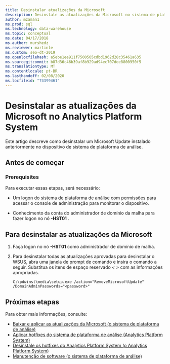 ```yaml
---
title: Desinstalar atualizações da Microsoft
description: Desinstale as atualizações da Microsoft no sistema de plataforma de análise (APS).
author: mzaman1
ms.prod: sql
ms.technology: data-warehouse
ms.topic: conceptual
ms.date: 04/17/2018
ms.author: murshedz
ms.reviewer: martinle
ms.custom: seo-dt-2019
ms.openlocfilehash: a5ebe1ee911f7500505cdbd1962d28c35461a635
ms.sourcegitcommit: b87d36c46b39af8b929ad94ec707dee8800950f5
ms.translationtype: MT
ms.contentlocale: pt-BR
ms.lasthandoff: 02/08/2020
ms.locfileid: "74399461"
---
```

# <a name="uninstall-microsoft-updates-in-analytics-platform-system"></a>Desinstalar as atualizações da Microsoft no Analytics Platform System
Este artigo descreve como desinstalar um Microsoft Update instalado anteriormente no dispositivo de sistema de plataforma de análise.  
  
## <a name="before-you-begin"></a>Antes de começar  
  
### <a name="prerequisites"></a>Prerequisites  
Para executar essas etapas, será necessário:  
  
-   Um logon do sistema de plataforma de análise com permissões para acessar o console de administração para monitorar o dispositivo.  
  
-   Conhecimento da conta do administrador de domínio da malha para fazer logon <em> <Fabric Domain> </em>no nó **-HST01** .  
  
## <a name="HowToUninstallMSFT"></a>Para desinstalar as atualizações da Microsoft  
  
1.  Faça logon no nó **-HST01** como administrador de domínio de malha. <em> <Fabric Domain> </em>  
  
2.  Para desinstalar todas as atualizações aprovadas para desinstalar o WSUS, abra uma janela de prompt de comando e insira o comando a seguir. Substitua os itens de espaço reservado *<  >* com as informações apropriadas.  
  
    ```  
    C:\pdwinst\media\setup.exe /action="RemoveMicrosoftUpdate" /DomainAdminPasswords="<password>"  
    ```  
  
## <a name="next-steps"></a>Próximas etapas
Para obter mais informações, consulte:
- [Baixar e aplicar as atualizações da Microsoft &#40;o sistema de plataforma de análise&#41;](download-and-apply-microsoft-updates.md) 
- [Aplicar hotfixes do sistema de plataforma de análise &#40;Analytics Platform System&#41;](apply-analytics-platform-system-hotfixes.md)  
- [Desinstale os hotfixes do Analytics Platform System &#40;o Analytics Platform System&#41;](uninstall-analytics-platform-system-hotfixes.md)  
- [Manutenção de software &#40;o sistema de plataforma de análise&#41;](software-servicing.md)  
  
